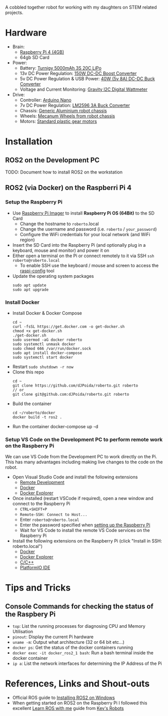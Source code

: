 A cobbled together robot for working with my daughters on STEM related projects.

# Hardware
  - Brain: 
    - [Raspberry Pi 4 (4GB)](https://www.raspberrypi.com/products/raspberry-pi-4-model-b/)
    - 64gb SD Card
  - Power:
    - Battery: [Turnigy 5000mAh 3S 20C LiPo](https://hobbyking.com/en_us/turnigy-5000mah-3s-20c-lipo-pack-w-xt-90.html)
    - 13v DC Power Regulation: [150W DC-DC Boost Converter](https://core-electronics.com.au/150w-dc-dc-boost-converter-10-32v-to-12-35v-6a.html)
    - 5v DC Power Regulation & USB Power: [40W (5v 8A) DC-DC Buck Converter](https://www.aliexpress.com/i/32947358135.html)
    - Voltage and Current Monitoring: [Gravity I2C Digital Wattmeter](https://core-electronics.com.au/gravity-i2c-digital-wattmeter.html)
  - Drive:
    - Controller: [Arduino Nano](https://docs.arduino.cc/hardware/nano)
    - 7v DC Power Regulation: [LM2596 3A Buck Converter](https://www.aliexpress.com/item/32952599622.html)
    - Chassis: [Generic Aluminium robot chassis](https://www.aliexpress.com/item/1005002849087125.html)
    - Wheels: [Mecanum Wheels from robot chassis](https://www.aliexpress.com/item/1005002849087125.html)
    - Motors: [Standard plastic gear motors](https://www.aliexpress.com/item/1005002849087125.html)

# Installation

## ROS2 on the Development PC
TODO: Document how to install ROS2 on the workstation

## ROS2 (via Docker) on the Raspberri Pi 4
  ### Setup the Raspberry Pi
  - Use [Raspberry Pi Imager](https://www.raspberrypi.com/software/) to install **Raspberry Pi OS (64Bit)** to the SD Card
    - Change the hostname to `roberto`.local
    - Change the username and password (i.e. `roberto` / `your_password`)
    - Configure the WiFi credentials for your local network (and WiFi region)
  - Insert the SD Card into the Raspberry Pi (and optionally plug in a keyboard, mouse and monitor) and power it on
  - Either open a terminal on the Pi or connect remotely to it via SSH `ssh roberto@roberto.local`
    - To enable SSH use the keyboard / mouse and screen to access the [raspi-config](https://www.raspberrypi.com/documentation/computers/configuration.html) tool
  - Update the operating system packages
    ```
    sudo apt update
    sudo apt upgrade
    ```
  
  ### Install Docker
  - Install Docker & Docker Compose
    ```
    cd ~
    curl -fsSL https://get.docker.com -o get-docker.sh
    chmod +x get-docker.sh 
    ./get-docker.sh
    sudo usermod -aG docker roberto
    sudo systemctl unmask docker
    sudo chmod 666 /var/run/docker.sock
    sudo apt install docker-compose
    sudo systemctl start docker
    ```
  - Restart
    `sudo shutdown -r now`
  - Clone this repo
    ```
    cd ~
    git clone https://github.com/dJPoida/roberto.git roberto
    // or
    git clone git@github.com:dJPoida/roberto.git roberto
    ```
  - Build the container
    ```
    cd ~/roberto/docker
    docker build -t ros2 .
    ```
  - Run the container
    docker-compose up -d
  
  ### Setup VS Code on the Development PC to perform remote work on the Raspberry Pi
  We can use VS Code from the Development PC to work directly on the Pi. This has many advantages including making live changes to the code on the robot.
  - Open Visual Studio Code and install the following extensions
    - [Remote Development](vscode:extension/ms-vscode-remote.vscode-remote-extensionpack)
    - [Docker](vscode:extension/ms-azuretools.vscode-docker)
    - [Docker Explorer](vscode:extension/formulahendry.docker-explorer)
  - Once installed (restart VSCode if required), open a new window and connect to the Raspberry Pi
    - `CTRL+SHIFT+P`
    - `Remote-SSH: Connect to Host...`
    - Enter `roberto@roberto.local`
    - Enter the password specified when [setting up the Raspberry Pi](#setup-the-raspberry-pi)
    - Wait for VS Code to install the remote VS Code services on the Raspberry Pi
  - Install the following extensions on the Raspberry Pi (click "Install in SSH: roberto.local")
    - [Docker](vscode:extension/ms-azuretools.vscode-docker)
    - [Docker Explorer](vscode:extension/formulahendry.docker-explorer)
    - [C/C++](vscode:extension/ms-vscode.cpptools)
    - [PlatformIO IDE](vscode:extension/platformio.platformio-ide)

# Tips and Tricks
## Console Commands for checking the status of the Raspbery Pi
- `top`: List the running processes for diagnosing CPU and Memory Utilisation
- `pinout`: Display the current Pi hardware
- `uname -m`: Output what architecture (32 or 64 bit etc...)
- `docker ps`: Get the status of the docker containers running
- `docker exec -it docker_ros2_1 bash`: Run a bash terminal inside the docker container
- `ip a`: List the network interfaces for determining the IP Address of the Pi

# References, Links and Shout-outs
- Official ROS guide to [Installing ROS2 on Windows](https://docs.ros.org/en/crystal/Installation/Windows-Install-Binary.html)
- When getting started on ROS2 on the Raspberry Pi I followed this excellent [Learn ROS with me](https://www.kevsrobots.com/learn/learn_ros/) guide from [Kev's Robots](https://www.kevsrobots.com/)
  